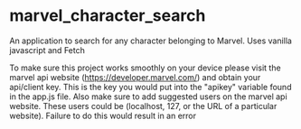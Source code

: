 # marvel_character_search
An application to search for any character belonging to Marvel. Uses vanilla javascript and Fetch

To make sure this project works smoothly on your device please visit the marvel api website (https://developer.marvel.com/) and obtain your api/client key.
This is the key you would put into the "apikey" variable found in the app.js file.
Also make sure to add suggested users on the marvel api website. These users could be (localhost, 127, or the URL of a particular website). Failure to do this would result in an error

